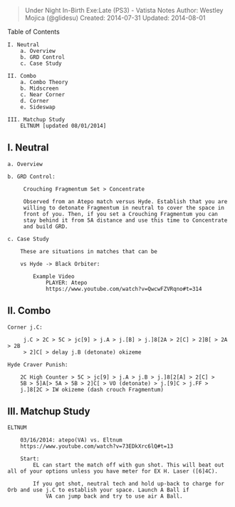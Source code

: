 > Under Night In-Birth Exe:Late (PS3) - Vatista Notes
> Author: Westley Mojica (@glidesu)
> Created: 2014-07-31
> Updated: 2014-08-01

Table of Contents

    I. Neutral
        a. Overview
        b. GRD Control
        c. Case Study

    II. Combo
        a. Combo Theory
        b. Midscreen
        c. Near Corner
        d. Corner 
        e. Sideswap

    III. Matchup Study
        ELTNUM [updated 08/01/2014]

I. Neutral
----------

    a. Overview

    b. GRD Control:

         Crouching Fragmentum Set > Concentrate

         Observed from an Atepo match versus Hyde. Establish that you are 
         willing to detonate Fragmentum in neutral to cover the space in 
         front of you. Then, if you set a Crouching Fragmentum you can 
         stay behind it from 5A distance and use this time to Concentrate 
         and build GRD.

    c. Case Study

        These are situations in matches that can be 

        vs Hyde -> Black Orbiter:
    
            Example Video
                PLAYER: Atepo 
                https://www.youtube.com/watch?v=QwcwFZVRqno#t=314


II. Combo
---------

    Corner j.C:

         j.C > 2C > 5C > jc[9] > j.A > j.[B] > j.]8[2A > 2[C] > 2]B[ > 2A > 2B 
         > 2]C[ > delay j.B (detonate) okizeme

    Hyde Craver Punish:

        2C High Counter > 5C > jc[9] > j.A > j.B > j.]8[2[A] > 2[C] > 
        5B > 5]A[> 5A > 5B > 2]C[ > VO (detonate) > j.[9]C > j.FF > 
        j.]8[2C > IW okizeme (dash crouch Fragmentum)

III. Matchup Study
------------------

    ELTNUM

        03/16/2014: atepo(VA) vs. Eltnum 
        https://www.youtube.com/watch?v=73EDkXrc6lQ#t=13

        Start:
            EL can start the match off with gun shot. This will beat out all of your options unless you have meter for EX H. Laser ([6]4C).

            If you got shot, neutral tech and hold up-back to charge for Orb and use j.C to establish your space. Launch A Ball if 
                VA can jump back and try to use air A Ball.

